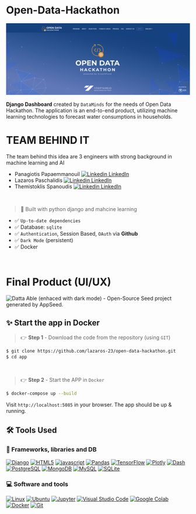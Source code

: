 

# Open-Data-Hackathon

![Hackathon](./assets/open_data_hackathon_cover.png)

**Django Dashboard** created by `DataMinds` for the needs of Open Data Hackathon. The application is an end-to-end product, utilizing machine learning technologies to forecast water consumptions in households.

# TEAM BEHIND IT
The team behind this idea are 3 engineers with strong background in machine learning and AI 

* Panagiotis Papaemmanouil [![Linkedin](https://i.stack.imgur.com/gVE0j.png) LinkedIn](https://www.linkedin.com/in/panagiotis-papaemmanouil/)
* Lazaros Paschalidis [![Linkedin](https://i.stack.imgur.com/gVE0j.png) LinkedIn](https://www.linkedin.com/in/lazaros-paschalidis-6a5074118/)
* Themistoklis Spanoudis [![Linkedin](https://i.stack.imgur.com/gVE0j.png) LinkedIn](https://www.linkedin.com/in/themistoklis-spanoudis/)


<br />

> 🚀 Built with python django and mahcine learning

- ✅ `Up-to-date dependencies`
- ✅ Database: `sqlite`
- ✅ `Authentication`, Session Based, `OAuth` via **Github**
- ✅ `Dark Mode` (persistent)
- ✅ Docker
  
<br />

# Final Product (UI/UX)
![Datta Able (enhaced with dark mode) - Open-Source Seed project generated by AppSeed.](https://user-images.githubusercontent.com/51070104/176118649-7233ffbc-6118-4f56-8cda-baa81d256877.png)


## ✨ Start the app in Docker

> 👉 **Step 1** - Download the code from the repository (using `GIT`) 

```bash
$ git clone https://github.com/lazaros-23/open-data-hackathon.git
$ cd app
```

<br />

> 👉 **Step 2** - Start the APP in `Docker`

```bash
$ docker-compose up --build 
```

Visit `http://localhost:5085` in your browser. The app should be up & running.


## 🛠️ Tools Used

### 🧰 Frameworks, libraries and DB

<p>
    <a href="https://www.djangoproject.com/"><img alt="Django" src="https://img.shields.io/badge/django-150458.svg?logo=django&logoColor=white"></a>
    <a href=""><img alt="HTML5" src="https://img.shields.io/badge/html5-150458.svg?logo=html5&logoColor=white"></a>
    <a href="https://www.javascript.com/"><img alt="javascript" src="https://img.shields.io/badge/javascript-150458.svg?logo=javascript&logoColor=white"></a>
    <a href="https://pandas.pydata.org/"><img alt="Pandas" src="https://img.shields.io/badge/Pandas-150458.svg?logo=pandas&logoColor=white"></a>
    <a href="https://www.tensorflow.org/"><img alt="TensorFlow" src="https://img.shields.io/badge/TensorFlow-FF6F00.svg?logo=TensorFlow&logoColor=white"></a>
    <a href="https://plotly.com/"><img alt="Plotly" src="https://img.shields.io/badge/Plotly-3c4c74.svg?logo=plotly&logoColor=white"></a>
    <a href="https://plotly.com/dash/"><img alt="Dash" src="https://img.shields.io/badge/Dash-9ca4bc.svg?logo=dash&logoColor=white"></a>
    <a href="https://www.postgresql.org/"><img alt="PostgreSQL" src ="https://img.shields.io/badge/PostgreSQL-316192.svg?logo=postgresql&logoColor=white"></a>
    <a href="https://www.mongodb.com/"><img alt="MongoDB" src ="https://img.shields.io/badge/MongoDB-4ea94b.svg?logo=mongodb&logoColor=white"></a>
    <a href="https://www.mysql.com/"><img alt="MySQL" src="https://img.shields.io/badge/MySQL-00f.svg?logo=mysql&logoColor=white"></a>
    <a href="https://www.sqlite.org/index.html"><img alt="SQLite" src ="https://img.shields.io/badge/SQLite-07405e.svg?logo=sqlite&logoColor=white"></a>
</p>


### 💻 Software and tools

<p>
   <a href="https://www.linux.org/"><img alt="Linux" src="https://img.shields.io/badge/Linux-black.svg?logo=linux&logoColor=white"></a>
   <a href="https://ubuntu.com/"><img alt="Ubuntu" src="https://img.shields.io/badge/Ubuntu-dd4814.svg?logo=ubuntu&logoColor=white"></a>
   <a href="https://jupyter.org/"><img alt="Jupyter" src="https://img.shields.io/badge/Jupyter-F37626.svg?logo=Jupyter&logoColor=white"></a>
    <a href="https://code.visualstudio.com/"><img alt="Visual Studio Code" src="https://img.shields.io/badge/Visual%20Studio%20Code-4db3f3.svg?logo=visual-studio-code&logoColor=white"></a>
    <a href="https://colab.research.google.com/?utm_source=scs-index"><img alt="Google Colab" src="https://img.shields.io/badge/Google%20Colab-black.svg?logo=google%20colab&logoColor=ffd936"></a>
    <a href="https://www.docker.com/"><img alt="Docker" src="https://img.shields.io/badge/Docker-2496ed.svg?logo=docker&logoColor=white"></a>
    <a href="https://git-scm.com/"><img alt="Git" src="https://img.shields.io/badge/Git-F05033.svg?logo=git&logoColor=white"></a>
    
   
</p>
